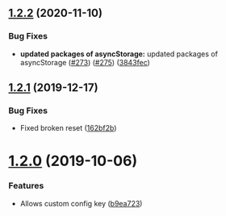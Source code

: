 ## [1.2.2](https://github.com/BlueBaseJS/plugin-config-persist/compare/v1.2.1...v1.2.2) (2020-11-10)

### Bug Fixes

-   **updated packages of asyncStorage:** updated packages of asyncStorage ([#273](https://github.com/BlueBaseJS/plugin-config-persist/issues/273)) ([#275](https://github.com/BlueBaseJS/plugin-config-persist/issues/275)) ([3843fec](https://github.com/BlueBaseJS/plugin-config-persist/commit/3843fec))

## [1.2.1](https://github.com/BlueBaseJS/plugin-config-persist/compare/v1.2.0...v1.2.1) (2019-12-17)

### Bug Fixes

-   Fixed broken reset ([162bf2b](https://github.com/BlueBaseJS/plugin-config-persist/commit/162bf2b))

# [1.2.0](https://github.com/BlueBaseJS/plugin-config-persist/compare/v1.1.1...v1.2.0) (2019-10-06)

### Features

-   Allows custom config key ([b9ea723](https://github.com/BlueBaseJS/plugin-config-persist/commit/b9ea723))
